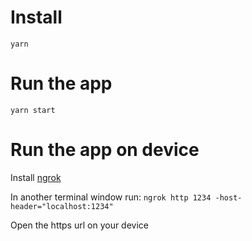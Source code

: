 # Install

`yarn`

# Run the app

`yarn start`

# Run the app on device

Install [ngrok](https://ngrok.com/)

In another terminal window run:
`ngrok http 1234 -host-header="localhost:1234"`

Open the https url on your device
